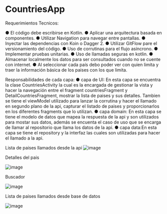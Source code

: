 # CountriesApp
Requerimientos Tecnicos:

● El código debe escribirse en Kotlin.
● Aplicar una arquitectura basada en componentes.
● Utilizar Navigation para navegar entre pantallas.
● Inyectar las dependencias con Koin o Dagger 2.
● Utilizar GitFlow pare el versionamiento del código.
● Uso de corrutinas para el flujo asíncrono.
● Implementar pruebas unitarias.
● Uso de llamadas seguras en kotlin.
● Almacenar localmente los datos para ser consultados cuando no se cuente con internet.
● Al seleccionar cada país debo poder ver con quien limita y traer la información básica de los paises con los que limita.

Responsabilidades de cada capa:
● capa de UI: En esta capa se encuentra la clase CountriesActivity la cual es la encargada de gestionar la vista y hacer la navegación entre el fragment countriesFragment y DetailCountriesFragment, mostrar la lista de paises y sus detalles.
Tambien se tiene el viewModel utilizado para lanzar la corrutina y hacer el llamado en segundo plano de la api, capturar el listado de paises y proporcionarlos en los diferentes fragments que lo utilizan.
● capa domain: En esta capa se tiene el modelo de datos que mapea la respuesta de la api y son utilizados para mostar sus datos, además se encuenta el caso de uso que se encarga de llamar al repositorio que llama los datos de la api.
● capa data:En esta capa se tiene el repository y la interfaz las cuales son utilizadas para hacer el llamado a la api.

Lista de paises llamados desde la api 
![image](https://user-images.githubusercontent.com/93236919/198848403-ebc46237-5191-4b67-9310-8d87010332a6.png)


Detalles del pais

![image](https://user-images.githubusercontent.com/93236919/198418264-4bd697c8-b052-40f5-aeab-7d886ea0ff66.png)

Buscador

![image](https://user-images.githubusercontent.com/93236919/198848422-2ad396c7-ef62-4f21-b617-ad3656346ce3.png)

Lista de paises llamados desde base de datos

![image](https://user-images.githubusercontent.com/93236919/198848488-90170236-d952-4035-b235-176535c54e67.png)

